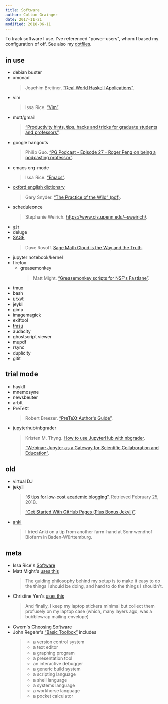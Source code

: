 ```yaml
---
title: Software
author: Colton Grainger
date: 2017-11-21
modified: 2018-06-11
---
```


To track software I use. I've referenced "power-users", whom I based my configuration of off. See also my [dotfiles](https://github.com/coltongrainger/dotfiles).

## in use

- debian buster
- xmonad
  > Joachim Breitner. [“Real World Haskell Applications”](https://www.joachim-breitner.de/blog/606-Real_World_Haskell_Applications).
- vim
  > Issa Rice. [“Vim”](https://issarice.com/vim).
- mutt/gmail
  > [“Productivity hints, tips, hacks and tricks for graduate students and professors”](http://matt.might.net/articles/productivity-tips-hints-hacks-tricks-for-grad-students-academics/).
- google hangouts
  > Philip Guo. [“PG Podcast - Episode 27 - Roger Peng on being a podcasting professor”](http://pgbovine.net/PG-Podcast-27-Roger-Peng.htm). 
- emacs org-mode
  > Issa Rice. [“Emacs”](https://issarice.com/emacs). 
- [oxford english dictionary](http://users.datarealm.com/xywwweb/oed.shtml)
  > Gary Snyder. [“The Practice of the Wild” (pdf)](https://terebess.hu/zen/mesterek/The-Practice-of-the-Wild-by-Gary-Snyder.pdf).
- scheduleonce 
  > Stephanie Weirich. <https://www.cis.upenn.edu/~sweirich/>.
- `git`
- deluge
- [SAGE](https://doc.sagemath.org/html/en/index.html)
  > Dave Rosoff. [Sage Math Cloud is the Way and the Truth](https://github.com/daverosoff/daverosoff.github.io/blob/master/blog/_posts/2016-12-14-teaching-cplusplus-in-smc.md#sagemathcloud-is-the-way-and-the-truth).
- jupyter notebook/kernel
- firefox
  - greasemonkey
    > Matt Might. [“Greasemonkey scripts for NSF's Fastlane”](http://matt.might.net/articles/greasemonkey-scripts-for-nsf-fastlane/).
- tmux
- bash
- urxvt
- jeykll
- gimp
- imagemagick
- exiftool
- [tmsu](https://tmsu.org/)
- audacity
- ghostscript viewer
- mupdf
- rsync
- duplicity
- gitit

## trial mode

- haykll
- mnemosyne
- newsbeuter
- arbtt
- PreTeXt
  > Robert Breezer. [“PreTeXt Author's Guide”](http://mathbook.pugetsound.edu/doc/author-guide/html/pretext-author-guide.html). 
- jupyterhub/nbgrader
  > Kristen M. Thyng. [How to use JupyterHub with nbgrader](http://kristenthyng.com/blog/2016/09/07/jupyterhub+nbgrader/). 
  >
  > [“Webinar: Jupyter as a Gateway for Scientific Collaboration and Education”](https://www.youtube.com/watch?v=QipkhnBS6hw&feature=youtu.be&t=19m46s).

## old

- virtual DJ
- jekyll
  > [“6 tips for low-cost academic blogging”](http://matt.might.net/articles/how-to-blog-as-an-academic/). Retrieved February 25, 2018.
  > 
  > [“Get Started With GitHub Pages (Plus Bonus Jekyll)”](https://24ways.org/2013/get-started-with-github-pages/). 
- [anki](https://apps.ankiweb.net/docs/manual.html)
  > I tried Anki on a tip from another farm-hand at Sonnwendhof Biofarm in Baden-Württemburg.
  
## meta 

- Issa Rice's [Software](https://issarice.com/software)
- Matt Might's [uses this](https://usesthis.com/interviews/matt.might/)
  > The guiding philosophy behind my setup is to make it easy to do the things I should be doing, and hard to do the things I shouldn't.
- Christine Yen's [uses this](https://usesthis.com/interviews/christine.yen/)
  > And finally, I keep my laptop stickers minimal but collect them profusely on my laptop case (which, many layers ago, was a bubblewrap mailing envelope)
- Gwern's [Choosing Software](https://www.gwern.net/Choosing-Software) 
- John Regehr's [“Basic Toolbox”](https://blog.regehr.org/archives/1578) includes
    > - a version control system
    > - a text editor
    > - a graphing program
    > - a presentation tool
    > - an interactive debugger
    > - a generic build system
    > - a scripting language
    > - a shell language
    > - a systems language
    > - a workhorse language
    > - a pocket calculator

